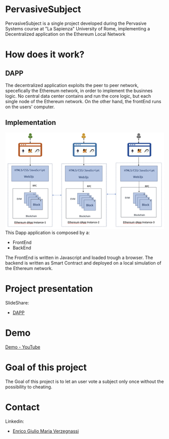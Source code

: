 # PervasiveSubject

PervasiveSubject is a single project developed during the Pervasive Systems course at "La Sapienza" University of Rome, implementing a Decentralized application on the Ethereum Local Network

# How does it work?
## DAPP
The decentralized application exploits the peer to peer network, specefically the Ethereum network, in order to implement the businnes logic.
No central data center contains and run the core logic, but each single node of the Ethereum network.
On the other hand, the frontEnd runs on the users' computer.

## Implementation
![](Documentation/images/arch.png)
This Dapp application is composed by a:
* FrontEnd
* BackEnd

The FrontEnd is written in Javascript and loaded trough a browser.
The backend is written as Smart Contract and deployed on a local simulation of the Ethereum network.


# Project presentation
SlideShare: 
  * [DAPP](https://www.slideshare.net/enricoverzegnassi/ethereum-node-dapp-application-99538968)

# Demo
[Demo - YouTube](https://www.youtube.com/watch?v=tr50gB-retM)

# Goal of this project
The Goal of this project is to let an user vote a subject only once without the possibility to cheating.

# Contact
Linkedin:
 * [Enrico Giulio Maria Verzegnassi](https://www.linkedin.com/in/enrico-verzegnassi/)

